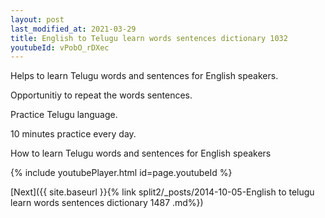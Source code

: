 ```yaml
---
layout: post
last_modified_at: 2021-03-29
title: English to Telugu learn words sentences dictionary 1032 
youtubeId: vPobO_rDXec
---
```

 
 
Helps to learn Telugu words and sentences for English speakers.

Opportunitiy to repeat the words sentences. 

Practice Telugu language. 
 
10 minutes practice every day. 
 
How to learn Telugu words and sentences for English speakers 
 
{% include youtubePlayer.html id=page.youtubeId %}
 
 
[Next]({{ site.baseurl }}{% link  split2/_posts/2014-10-05-English to telugu learn words sentences dictionary 1487 .md%})
 
